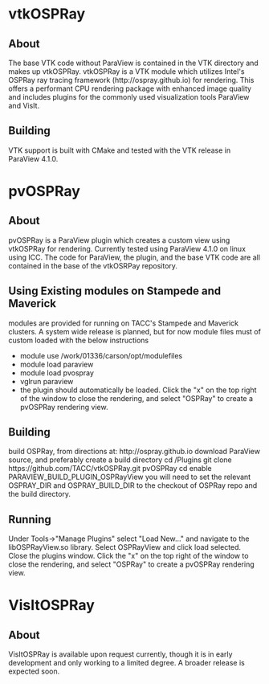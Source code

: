 vtkOSPRay
======

<h2>About</h2>
The base VTK code without ParaView is contained in the VTK directory and makes up vtkOSPRay.  vtkOSPRay is a VTK module which utilizes Intel's OSPRay ray tracing framework (http://ospray.github.io) for rendering.  This offers a performant CPU rendering package with enhanced image quality and includes plugins for the commonly used visualization tools ParaView and VisIt.

<h2>Building</h2>
VTK support is built with CMake and tested with the VTK release in ParaView 4.1.0.  

pvOSPRay
======

<h2>About</h2>
pvOSPRay is a ParaView plugin which creates a custom view using vtkOSPRay for rendering. Currently tested using ParaView 4.1.0 on linux using ICC.  The code for ParaView, the plugin, and the base VTK code are all contained in the base of the vtkOSRPay repository.

<h2>Using Existing modules on Stampede and Maverick</h2>
<p>modules are provided for running on TACC's Stampede and Maverick clusters.  A system wide release is planned, but for now module files must of custom loaded with the below instructions </p>
<ul>
<li>module use /work/01336/carson/opt/modulefiles</li>
<li>module load paraview</li>
<li>module load pvospray</li>
<li>vglrun paraview</li>
<li>the plugin should automatically be loaded. Click the "x" on the top right of the window to close the rendering, and select "OSPRay" to create a pvOSPRay rendering view.</li>
</ul>

<h2>Building</h2>
build OSPRay, from directions at: http://ospray.github.io
download ParaView source, and preferably create a build directory
cd <ParaView source directory>/Plugins
git clone https://github.com/TACC/vtkOSPRay.git pvOSPRay
cd <ParaView build directory>
enable PARAVIEW_BUILD_PLUGIN_OSPRayView
you will need to set the relevant OSPRAY_DIR and OSPRAY_BUILD_DIR to the checkout of OSPRay repo and the build directory.


<h2>Running</h2>
Under Tools->"Manage Plugins" select "Load New..." and navigate to the libOSPRayView.so library. Select OSPRayView and click load selected.  Close the plugins window.
Click the "x" on the top right of the window to close the rendering, and select "OSPRay" to create a pvOSPRay rendering view.

VisItOSPRay
======
<h2>About</h2>
VisItOSPRay is available upon request currently, though it is in early development and only working to a limited degree.  A broader release is expected soon.
